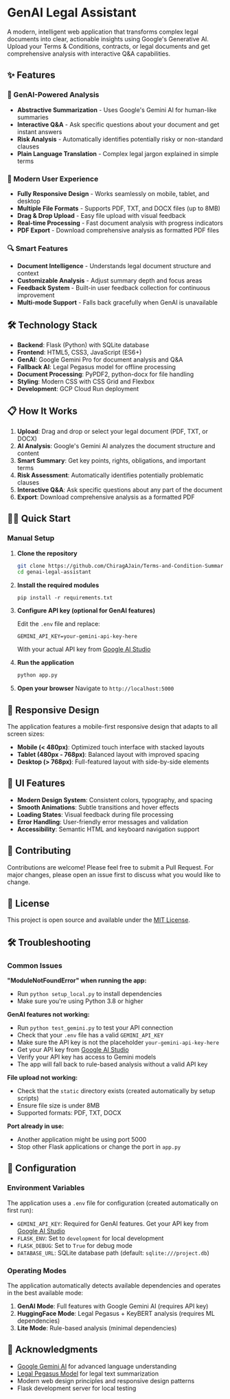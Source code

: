 # GenAI Legal Assistant

A modern, intelligent web application that transforms complex legal documents into clear, actionable insights using Google's Generative AI. Upload your Terms & Conditions, contracts, or legal documents and get comprehensive analysis with interactive Q&A capabilities.

## ✨ Features

### 🧠 GenAI-Powered Analysis
- **Abstractive Summarization** - Uses Google's Gemini AI for human-like summaries
- **Interactive Q&A** - Ask specific questions about your document and get instant answers
- **Risk Analysis** - Automatically identifies potentially risky or non-standard clauses
- **Plain Language Translation** - Complex legal jargon explained in simple terms

### 📱 Modern User Experience
- **Fully Responsive Design** - Works seamlessly on mobile, tablet, and desktop
- **Multiple File Formats** - Supports PDF, TXT, and DOCX files (up to 8MB)
- **Drag & Drop Upload** - Easy file upload with visual feedback
- **Real-time Processing** - Fast document analysis with progress indicators
- **PDF Export** - Download comprehensive analysis as formatted PDF files

### 🔍 Smart Features
- **Document Intelligence** - Understands legal document structure and context
- **Customizable Analysis** - Adjust summary depth and focus areas
- **Feedback System** - Built-in user feedback collection for continuous improvement
- **Multi-mode Support** - Falls back gracefully when GenAI is unavailable

## 🛠️ Technology Stack

- **Backend**: Flask (Python) with SQLite database
- **Frontend**: HTML5, CSS3, JavaScript (ES6+)
- **GenAI**: Google Gemini Pro for document analysis and Q&A
- **Fallback AI**: Legal Pegasus model for offline processing
- **Document Processing**: PyPDF2, python-docx for file handling
- **Styling**: Modern CSS with CSS Grid and Flexbox
- **Development**: GCP Cloud Run deployment

## 📋 How It Works

1. **Upload**: Drag and drop or select your legal document (PDF, TXT, or DOCX)
2. **AI Analysis**: Google's Gemini AI analyzes the document structure and content
3. **Smart Summary**: Get key points, rights, obligations, and important terms
4. **Risk Assessment**: Automatically identifies potentially problematic clauses
5. **Interactive Q&A**: Ask specific questions about any part of the document
6. **Export**: Download comprehensive analysis as a formatted PDF

## 🏃‍♂️ Quick Start

### Manual Setup

1. **Clone the repository**
   ```bash
   git clone https://github.com/ChiragAJain/Terms-and-Condition-Summariser-using-NLP
   cd genai-legal-assistant
   ```
2. **Install the required modules**
   ```
   pip install -r requirements.txt
   ```
3. **Configure API key (optional for GenAI features)**
   
   Edit the `.env` file and replace:
   ```
   GEMINI_API_KEY=your-gemini-api-key-here
   ```
   
   With your actual API key from [Google AI Studio](https://makersuite.google.com/app/apikey)

4. **Run the application**
   ```bash
   python app.py
   ```

5. **Open your browser**
   Navigate to `http://localhost:5000`


## 📱 Responsive Design

The application features a mobile-first responsive design that adapts to all screen sizes:

- **Mobile (< 480px)**: Optimized touch interface with stacked layouts
- **Tablet (480px - 768px)**: Balanced layout with improved spacing
- **Desktop (> 768px)**: Full-featured layout with side-by-side elements

## 🎨 UI Features

- **Modern Design System**: Consistent colors, typography, and spacing
- **Smooth Animations**: Subtle transitions and hover effects
- **Loading States**: Visual feedback during file processing
- **Error Handling**: User-friendly error messages and validation
- **Accessibility**: Semantic HTML and keyboard navigation support

## 🤝 Contributing

Contributions are welcome! Please feel free to submit a Pull Request. For major changes, please open an issue first to discuss what you would like to change.

## 📄 License

This project is open source and available under the [MIT License](LICENSE).

## 🛠️ Troubleshooting

### Common Issues

**"ModuleNotFoundError" when running the app:**
- Run `python setup_local.py` to install dependencies
- Make sure you're using Python 3.8 or higher

**GenAI features not working:**
- Run `python test_gemini.py` to test your API connection
- Check that your `.env` file has a valid `GEMINI_API_KEY`
- Make sure the API key is not the placeholder `your-gemini-api-key-here`
- Get your API key from [Google AI Studio](https://makersuite.google.com/app/apikey)
- Verify your API key has access to Gemini models
- The app will fall back to rule-based analysis without a valid API key

**File upload not working:**
- Check that the `static` directory exists (created automatically by setup scripts)
- Ensure file size is under 8MB
- Supported formats: PDF, TXT, DOCX

**Port already in use:**
- Another application might be using port 5000
- Stop other Flask applications or change the port in `app.py`

## 🔧 Configuration

### Environment Variables

The application uses a `.env` file for configuration (created automatically on first run):

- `GEMINI_API_KEY`: Required for GenAI features. Get your API key from [Google AI Studio](https://makersuite.google.com/app/apikey)
- `FLASK_ENV`: Set to `development` for local development
- `FLASK_DEBUG`: Set to `True` for debug mode
- `DATABASE_URL`: SQLite database path (default: `sqlite:///project.db`)

### Operating Modes

The application automatically detects available dependencies and operates in the best available mode:

1. **GenAI Mode**: Full features with Google Gemini AI (requires API key)
2. **HuggingFace Mode**: Legal Pegasus + KeyBERT analysis (requires ML dependencies)
3. **Lite Mode**: Rule-based analysis (minimal dependencies)

## 🙏 Acknowledgments

- [Google Gemini AI](https://ai.google.dev/) for advanced language understanding
- [Legal Pegasus Model](https://huggingface.co/nsi319/legal-pegasus) for legal text summarization
- Modern web design principles and responsive design patterns
- Flask development server for local testing

